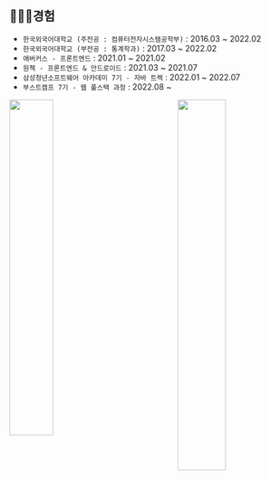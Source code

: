 ## 🙍🏻‍♂️경험
* `한국외국어대학교 (주전공 : 컴퓨터전자시스템공학부)` : 2016.03 ~ 2022.02
* `한국외국어대학교 (부전공 : 통계학과)` : 2017.03 ~ 2022.02
* `애버커스 - 프론트엔드` : 2021.01 ~ 2021.02
* `원첵 - 프론트엔드 & 안드로이드` : 2021.03 ~ 2021.07
* `삼성청년소프트웨어 아카데미 7기 - 자바 트렉` : 2022.01 ~ 2022.07
* `부스트캠프 7기 - 웹 풀스택 과정` : 2022.08 ~ 


<div>
  <a href="https://velog.io/@edhz8888"> <img src="https://media.vlpt.us/images/edhz8888/post/682b7ad8-390a-4e9b-abd1-4745c2d9f74b/velog_logo.png" width=39%/></a>
  <a href="https://solved.ac/edhz8888"> <img src="http://mazassumnida.wtf/api/v2/generate_badge?boj=edhz8888" width=41% align="right"/></a>
</div>
